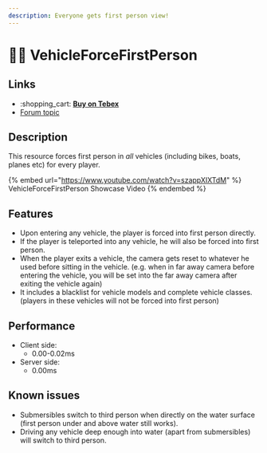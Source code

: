 ```yaml
---
description: Everyone gets first person view!
---
```


# 🕵️‍♂️ VehicleForceFirstPerson

## Links

* :shopping\_cart: [**Buy on Tebex**](https://kiminazes-script-gems.tebex.io/package/4611402)
* [Forum topic](https://forum.cfx.re/t/release-force-first-person-in-vehicles-works-with-every-vehicle/4286170/8)

## Description

This resource forces first person in _all_ vehicles (including bikes, boats, planes etc) for every player.

{% embed url="https://www.youtube.com/watch?v=szappXIXTdM" %}
VehicleForceFirstPerson Showcase Video
{% endembed %}

## Features

* Upon entering any vehicle, the player is forced into first person directly.
* If the player is teleported into any vehicle, he will also be forced into first person.
* When the player exits a vehicle, the camera gets reset to whatever he used before sitting in the vehicle. (e.g. when in far away camera before entering the vehicle, you will be set into the far away camera after exiting the vehicle again)
* It includes a blacklist for vehicle models and complete vehicle classes. (players in these vehicles will not be forced into first person)

## Performance

* Client side:
  * 0.00-0.02ms
* Server side:
  * 0.00ms

## Known issues

* Submersibles switch to third person when directly on the water surface (first person under and above water still works).
* Driving any vehicle deep enough into water (apart from submersibles) will switch to third person.
